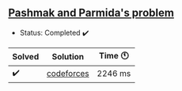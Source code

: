 ## [Pashmak and Parmida's problem](https://codeforces.com/problemset/problem/459/D)

- Status: Completed :heavy_check_mark: 

Solved | Solution | Time :clock11: | 
--- | --- | --- | 
:heavy_check_mark: | [codeforces](https://codeforces.com/contest/459/submission/97508130) | 2246 ms | 